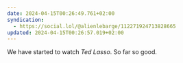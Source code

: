 ```yaml
---
date: 2024-04-15T00:26:49.761+02:00
syndication:
  - https://social.lol/@alienlebarge/112271924713828665
updated: 2024-04-15T00:26:57.019+02:00
---
```


We have started to watch _Ted Lasso_.
So far so good.
